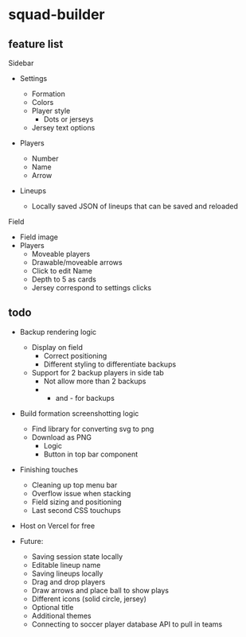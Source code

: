 # squad-builder

## feature list

Sidebar
- Settings
    - Formation
    - Colors
    - Player style
        - Dots or jerseys
    - Jersey text options


- Players
    - Number
    - Name
    - Arrow


- Lineups
    - Locally saved JSON of lineups that can be saved and reloaded

Field
- Field image
- Players
    - Moveable players
    - Drawable/moveable arrows
    - Click to edit Name
    - Depth to 5 as cards
    - Jersey correspond to settings clicks


## todo

- Backup rendering logic
    - Display on field
        - Correct positioning
        - Different styling to differentiate backups
    - Support for 2 backup players in side tab
       - Not allow more than 2 backups
       - + and - for backups

- Build formation screenshotting logic
    - Find library for converting svg to png
    - Download as PNG
        - Logic
        - Button in top bar component

- Finishing touches
    - Cleaning up top menu bar
    - Overflow issue when stacking
    - Field sizing and positioning
    - Last second CSS touchups

- Host on Vercel for free

- Future:
    - Saving session state locally
    - Editable lineup name
    - Saving lineups locally
    - Drag and drop players
    - Draw arrows and place ball to show plays
    - Different icons (solid circle, jersey)
    - Optional title
    - Additional themes
    - Connecting to soccer player database API to pull in teams